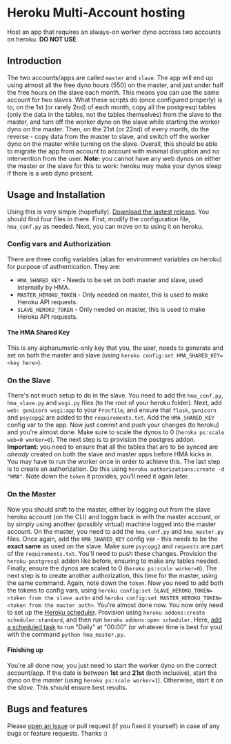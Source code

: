 # Heroku Multi-Account hosting
Host an app that requires an always-on worker dyno accross two accounts on heroku.
**DO NOT USE**

## Introduction
The two accounts/apps are called `master` and `slave`. The app will end up using almost all the free dyno hours (550) on the master, and just under half the free hours on the slave each month. This means you can use the same account for two slaves. What these scripts do (once configured properly) is to, on the 1st (or rarely 2nd) of each month, copy all the postgresql tables (only the data in the tables, not the tables themselves) from the slave to the master, and turn off the worker dyno on the slave while starting the worker dyno on the master. Then, on the 21st (or 22nd) of every month, do the reverse - copy data from the master to slave, and switch off the worker dyno on the master while turning on the slave.
Overall, this should be able to migrate the app from account to account with minimal disruption and no intervention from the user.
**Note:** you cannot have any web dynos on either the master or the slave for this to work: heroku may make your dynos sleep if there is a web dyno present.

## Usage and Installation
Using this is very simple (hopefully). [Download the lastest release](https://github.com/Lord-of-the-Galaxy/heroku-multi-account/releases). You should find four files in there. First, modify the configuration file, `hma_conf.py` as needed. Next, you can move on to using it on heroku.

### Config vars and Authorization
There are three config variables (alias for environment variables on heroku) for purpose of authentication. They are:
* `HMA_SHARED_KEY` - Needs to be set on both master and slave, used internally by HMA.
* `MASTER_HEROKU_TOKEN` - Only needed on master, this is used to make Heroku API requests.
* `SLAVE_HEROKU_TOKEN` - Only needed on master, this is used to make Heroku API requests.

#### The HMA Shared Key
This is any alphanumeric-only key that you, the user, needs to generate and set on both the master and slave (using `heroku config:set HMA_SHARED_KEY=<key here>`).

### On the Slave
There's not much setup to do in the slave. You need to add the `hma_conf.py`, `hma_slave.py` and `wsgi.py` files (to the root of your heroku folder). Next, add `web: gunicorn wsgi:app` to your `Procfile`, and ensure that `flask`, `gunicorn` and `psycopg2` are added to the `requirements.txt`. Add the `HMA_SHARED_KEY` config var to the app. Now just commit and push your changes (to heroku) and you're almost done. Make sure to scale the dynos to 0 (`heroku ps:scale web=0 worker=0`).
The next step is to provision the postgres addon. **Important:** you need to ensure that all the tables that are to be synced are _already_ created on both the slave and master apps before HMA kicks in. You may have to run the worker once in order to achieve this.
The last step is to create an authorization. Do this using `heroku authorizations:create -d "HMA"`. Note down the `token` it provides, you'll need it again later.

### On the Master
Now you should shift to the master, either by logging out from the slave heroku account (on the CLI) and loggin back in with the master account, or by simply using another (possibly virtual) machine logged into the master account.
On the master, you need to add the `hma_conf.py` and `hma_master.py` files. Once again, add the `HMA_SHARED_KEY` config var - this needs to be the **exact same** as used on the slave. Make sure `psycopg2` and `requests` are part of the `requirements.txt`. You'll need to push these changes. Provision the `heroku-postgresql` addon like before, ensuring to make any tables needed. Finally, ensure the dynos are scaled to 0 (`heroku ps:scale worker=0`).
The next step is to create another authorization, this time for the master, using the same command. Again, note down the `token`. Now you need to add both the tokens to config vars, using `heroku config:set SLAVE_HEROKU_TOKEN=<token from the slave auth>` and `heroku config:set MASTER_HEROKU_TOKEN=<token from the master auth>`. You're almost done now.
You now only need to set up the [Heroku scheduler](https://devcenter.heroku.com/articles/scheduler). Provision using `heroku addons:create scheduler:standard`, and then run `heroku addons:open scheduler`. Here, [add a scheduled task](https://devcenter.heroku.com/articles/scheduler#scheduling-jobs) to run "Daily" at "00:00" (or whatever time is best for you) with the command `python hma_master.py`.

#### Finishing up
You're all done now, you just need to start the worker dyno on the correct account/app. If the date is between **1st** and **21st** (both inclusive), start the dyno on the _master_ (using `heroku ps:scale worker=1`). Otherwise, start it on the _slave_. This should ensure best results.

## Bugs and features
Please [open an issue](https://github.com/Lord-of-the-Galaxy/heroku-multi-account/issues/new) or pull request (if you fixed it yourself) in case of any bugs or feature requests. Thanks :)
